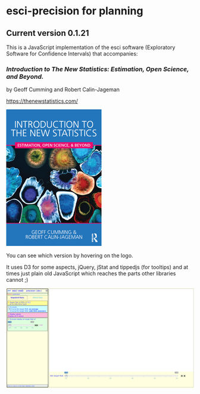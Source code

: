 # esci-precision for planning

## Current version 0.1.21

This is a JavaScript implementation of the esci software (Exploratory Software for Confidence Intervals) that accompanies: 


### _Introduction to The New Statistics: Estimation, Open Science, and Beyond._
by Geoff Cumming and Robert Calin-Jageman

https://thenewstatistics.com/


![Introduction to the New Statistics](images/ITNS-the-cover-2-Feb-16.png?raw=true "Introduction to the New Statistics")



You can see which version by hovering on the logo.

It uses D3 for some aspects, jQuery, jStat and tippedjs (for tooltips) and at times just plain old JavaScript which reaches the parts other libraries cannot ;)

![The esci-precision page](images/esci-precision-view.png?raw=true "esci-precision page")
